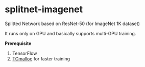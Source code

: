 # splitnet-imagenet

Splitted Network based on ResNet-50 (for ImageNet 1K dataset)

It runs only on GPU and basically supports multi-GPU training.

<b>Prerequisite</b>

1. TensorFlow
2. [TCmalloc](http://goog-perftools.sourceforge.net/doc/tcmalloc.html) for faster training
